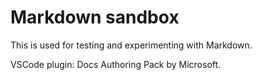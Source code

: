 # Markdown sandbox
This is used for testing and experimenting with Markdown.

VSCode plugin: Docs Authoring Pack by Microsoft.